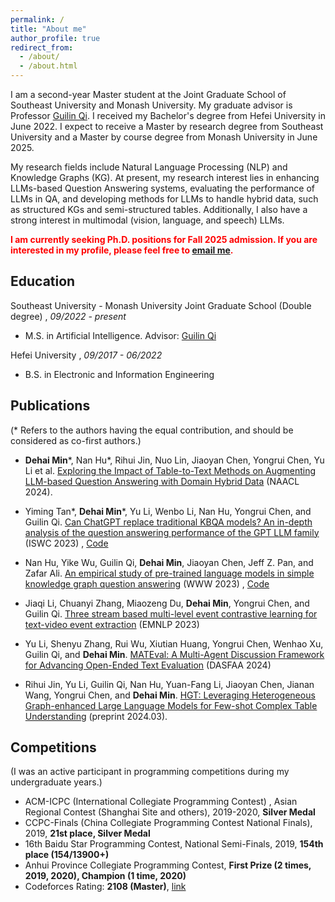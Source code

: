 ```yaml
---
permalink: /
title: "About me"
author_profile: true
redirect_from: 
  - /about/
  - /about.html
---
```


I am a second-year Master student at the Joint Graduate School of Southeast University and Monash University. My graduate advisor is Professor [Guilin Qi](https://scholar.google.com/citations?user=1gw3LJQAAAAJ&hl=en). I received my Bachelor's degree from Hefei University in June 2022. I expect to receive a Master by research degree from Southeast University and a Master by course degree from Monash University in June 2025. 

My research fields include Natural Language Processing (NLP) and Knowledge Graphs (KG). At present, my research interest lies in enhancing LLMs-based Question Answering systems, evaluating the performance of LLMs in QA, and developing methods for LLMs to handle hybrid data, such as structured KGs and semi-structured tables. Additionally, I also have a strong interest in multimodal (vision, language, and speech) LLMs.

<span style="color:red">**I am currently seeking Ph.D. positions for Fall 2025 admission. If you are interested in my profile, please feel free to [email me](mailto:dmin0007@student.monash.edu).**</span>


## Education

Southeast University - Monash University Joint Graduate School (Double degree) , *09/2022 - present*

* M.S. in Artificial Intelligence. Advisor: [Guilin Qi](https://scholar.google.com/citations?user=1gw3LJQAAAAJ&hl=en)


Hefei University , *09/2017 - 06/2022*

* B.S. in Electronic and Information Engineering


## Publications 
(* Refers to the authors having the equal contribution, and should be considered as co-first authors.)

* **Dehai Min**\*, Nan Hu\*, Rihui Jin, Nuo Lin, Jiaoyan Chen, Yongrui Chen, Yu Li et al. [Exploring the Impact of Table-to-Text Methods on Augmenting LLM-based Question Answering with Domain Hybrid Data](https://arxiv.org/abs/2402.12869) (NAACL 2024).

* Yiming Tan\*, **Dehai Min**\*, Yu Li, Wenbo Li, Nan Hu, Yongrui Chen, and Guilin Qi. [Can ChatGPT replace traditional KBQA models? An in-depth analysis of the question answering performance of the GPT LLM family](https://link.springer.com/chapter/10.1007/978-3-031-47240-4_19) (ISWC 2023) , [Code](https://github.com/tan92hl/Complex-Question-Answering-Evaluation-of-GPT-family)

* Nan Hu, Yike Wu, Guilin Qi, **Dehai Min**, Jiaoyan Chen, Jeff Z. Pan, and Zafar Ali. [An empirical study of pre-trained language models in simple knowledge graph question answering](https://link.springer.com/article/10.1007/s11280-023-01166-y) (WWW 2023) , [Code](https://github.com/HuuuNan/PLMs-in-Practical-KBQA)

* Jiaqi Li, Chuanyi Zhang, Miaozeng Du, **Dehai Min**, Yongrui Chen, and Guilin Qi. [Three stream based multi-level event contrastive learning for text-video event extraction](https://aclanthology.org/2023.emnlp-main.103/) (EMNLP 2023)

* Yu Li, Shenyu Zhang, Rui Wu, Xiutian Huang, Yongrui Chen, Wenhao Xu, Guilin Qi, and **Dehai Min**. [MATEval: A Multi-Agent Discussion Framework for Advancing Open-Ended Text Evaluation](https://arxiv.org/abs/2403.19305) (DASFAA 2024)

* Rihui Jin, Yu Li, Guilin Qi, Nan Hu, Yuan-Fang Li, Jiaoyan Chen, Jianan Wang, Yongrui Chen, and **Dehai Min**. [HGT: Leveraging Heterogeneous Graph-enhanced Large Language Models for Few-shot Complex Table Understanding](https://arxiv.org/abs/2403.19723) (preprint 2024.03).


## Competitions
(I was an active participant in programming competitions during my undergraduate years.)

* ACM-ICPC (International Collegiate Programming Contest) , Asian Regional Contest (Shanghai Site and others), 2019-2020, **Silver Medal**
* CCPC-Finals (China Collegiate Programming Contest National Finals), 2019, **21st place, Silver Medal**
* 16th Baidu Star Programming Contest, National Semi-Finals, 2019, **154th place (154/13900+)**
* Anhui Province Collegiate Programming Contest, **First Prize (2 times, 2019, 2020), Champion (1 time, 2020)**
* Codeforces Rating: **2108 (Master)**, [link](https://codeforces.com/profile/QieziMin)
